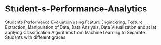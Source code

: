 # Student-s-Performance-Analytics
Students Performance Evaluation using Feature Engineering, Feature Extraction, Manipulation of Data, Data Analysis, Data Visualization and at lat applying Classification Algorithms from Machine Learning to Separate Students with different grades
